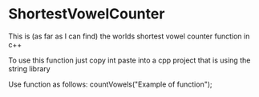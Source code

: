 # ShortestVowelCounter
This is (as far as I can find) the worlds shortest vowel counter function in c++

To use this function just copy int paste into a cpp project that is using the string library

Use function as follows: countVowels("Example of function");
